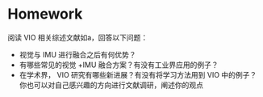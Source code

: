 # Homework
阅读 VIO 相关综述文献如a，回答以下问题：
- 视觉与 IMU 进行融合之后有何优势？
- 有哪些常见的视觉 +IMU 融合方案？有没有工业界应用的例子？
- 在学术界， VIO 研究有哪些新进展？有没有将学习方法用到 VIO 中的例子？
你也可以对自己感兴趣的方向进行文献调研，阐述你的观点